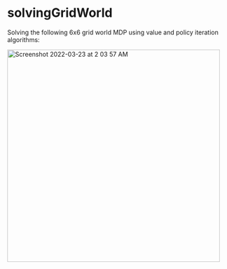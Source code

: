 # solvingGridWorld
 Solving the following 6x6 grid world MDP using value and policy iteration algorithms:
 
<img width="485" alt="Screenshot 2022-03-23 at 2 03 57 AM" src="https://user-images.githubusercontent.com/64536889/159546445-073bcd4e-025b-4281-bcb2-83b564715322.png">
